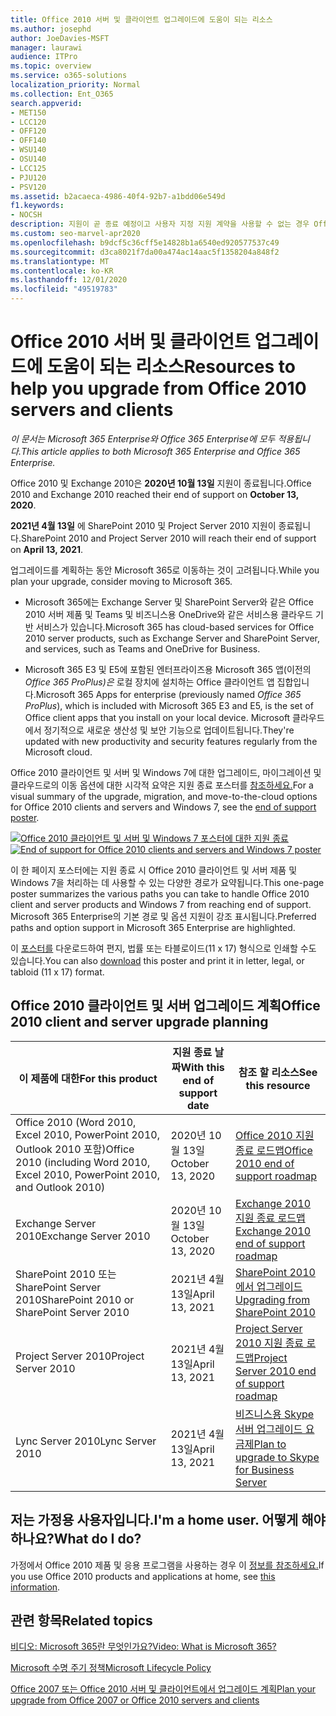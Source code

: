```yaml
---
title: Office 2010 서버 및 클라이언트 업그레이드에 도움이 되는 리소스
ms.author: josephd
author: JoeDavies-MSFT
manager: laurawi
audience: ITPro
ms.topic: overview
ms.service: o365-solutions
localization_priority: Normal
ms.collection: Ent_O365
search.appverid:
- MET150
- LCC120
- OFF120
- OFF140
- WSU140
- OSU140
- LCC125
- PJU120
- PSV120
ms.assetid: b2acaeca-4986-40f4-92b7-a1bdd06e549d
f1.keywords:
- NOCSH
description: 지원이 곧 종료 예정이고 사용자 지정 지원 계약을 사용할 수 없는 경우 Office 2010 서버 및 클라이언트 응용 프로그램에서의 업그레이드 계획을 세우기 시작하십시오.
ms.custom: seo-marvel-apr2020
ms.openlocfilehash: b9dcf5c36cff5e14828b1a6540ed920577537c49
ms.sourcegitcommit: d3ca8021f7da00a474ac14aac5f1358204a848f2
ms.translationtype: MT
ms.contentlocale: ko-KR
ms.lasthandoff: 12/01/2020
ms.locfileid: "49519783"
---
```

# <a name="resources-to-help-you-upgrade-from-office-2010-servers-and-clients"></a><span data-ttu-id="2dd1b-103">Office 2010 서버 및 클라이언트 업그레이드에 도움이 되는 리소스</span><span class="sxs-lookup"><span data-stu-id="2dd1b-103">Resources to help you upgrade from Office 2010 servers and clients</span></span>

<span data-ttu-id="2dd1b-104">*이 문서는 Microsoft 365 Enterprise와 Office 365 Enterprise에 모두 적용됩니다.*</span><span class="sxs-lookup"><span data-stu-id="2dd1b-104">*This article applies to both Microsoft 365 Enterprise and Office 365 Enterprise.*</span></span>

<span data-ttu-id="2dd1b-105">Office 2010 및 Exchange 2010은 **2020년 10월 13일** 지원이 종료됩니다.</span><span class="sxs-lookup"><span data-stu-id="2dd1b-105">Office 2010 and Exchange 2010 reached their end of support on **October 13, 2020**.</span></span>

<span data-ttu-id="2dd1b-106">**2021년 4월 13일** 에 SharePoint 2010 및 Project Server 2010 지원이 종료됩니다.</span><span class="sxs-lookup"><span data-stu-id="2dd1b-106">SharePoint 2010 and Project Server 2010 will reach their end of support on **April 13, 2021**.</span></span>

<span data-ttu-id="2dd1b-107">업그레이드를 계획하는 동안 Microsoft 365로 이동하는 것이 고려됩니다.</span><span class="sxs-lookup"><span data-stu-id="2dd1b-107">While you plan your upgrade, consider moving to Microsoft 365.</span></span>

- <span data-ttu-id="2dd1b-108">Microsoft 365에는 Exchange Server 및 SharePoint Server와 같은 Office 2010 서버 제품 및 Teams 및 비즈니스용 OneDrive와 같은 서비스용 클라우드 기반 서비스가 있습니다.</span><span class="sxs-lookup"><span data-stu-id="2dd1b-108">Microsoft 365 has cloud-based services for Office 2010 server products, such as Exchange Server and SharePoint Server, and services, such as Teams and OneDrive for Business.</span></span>

- <span data-ttu-id="2dd1b-109">Microsoft 365 E3 및 E5에 포함된 엔터프라이즈용 Microsoft 365 앱(이전의 *Office 365 ProPlus)은* 로컬 장치에 설치하는 Office 클라이언트 앱 집합입니다.</span><span class="sxs-lookup"><span data-stu-id="2dd1b-109">Microsoft 365 Apps for enterprise (previously named *Office 365 ProPlus*), which is included with Microsoft 365 E3 and E5, is the set of Office client apps that you install on your local device.</span></span> <span data-ttu-id="2dd1b-110">Microsoft 클라우드에서 정기적으로 새로운 생산성 및 보안 기능으로 업데이트됩니다.</span><span class="sxs-lookup"><span data-stu-id="2dd1b-110">They're updated with new productivity and security features regularly from the Microsoft cloud.</span></span>

<span data-ttu-id="2dd1b-111">Office 2010 클라이언트 및 서버 및 Windows 7에 대한 업그레이드, 마이그레이션 및 클라우드로의 이동 옵션에 대한 시각적 요약은 지원 종료 포스터를 [참조하세요.](../downloads/Office2010Windows7EndOfSupport.pdf)</span><span class="sxs-lookup"><span data-stu-id="2dd1b-111">For a visual summary of the upgrade, migration, and move-to-the-cloud options for Office 2010 clients and servers and Windows 7, see the [end of support poster](../downloads/Office2010Windows7EndOfSupport.pdf).</span></span>

<span data-ttu-id="2dd1b-112">[![Office 2010 클라이언트 및 서버 및 Windows 7 포스터에 대한 지원 종료](../media/upgrade-from-office-2010-servers-and-products/office2010-windows7-end-of-support.png)](../downloads/Office2010Windows7EndOfSupport.pdf)</span><span class="sxs-lookup"><span data-stu-id="2dd1b-112">[![End of support for Office 2010 clients and servers and Windows 7 poster](../media/upgrade-from-office-2010-servers-and-products/office2010-windows7-end-of-support.png)](../downloads/Office2010Windows7EndOfSupport.pdf)</span></span>

<span data-ttu-id="2dd1b-113">이 한 페이지 포스터에는 지원 종료 시 Office 2010 클라이언트 및 서버 제품 및 Windows 7을 처리하는 데 사용할 수 있는 다양한 경로가 요약됩니다.</span><span class="sxs-lookup"><span data-stu-id="2dd1b-113">This one-page poster summarizes the various paths you can take to handle Office 2010 client and server products and Windows 7 from reaching end of support.</span></span> <span data-ttu-id="2dd1b-114">Microsoft 365 Enterprise의 기본 경로 및 옵션 지원이 강조 표시됩니다.</span><span class="sxs-lookup"><span data-stu-id="2dd1b-114">Preferred paths and option support in Microsoft 365 Enterprise are highlighted.</span></span>

<span data-ttu-id="2dd1b-115">이 [포스터를](https://github.com/MicrosoftDocs/microsoft-365-docs/raw/public/microsoft-365/downloads/Office2010Windows7EndOfSupport.pdf) 다운로드하여 편지, 법률 또는 타블로이드(11 x 17) 형식으로 인쇄할 수도 있습니다.</span><span class="sxs-lookup"><span data-stu-id="2dd1b-115">You can also [download](https://github.com/MicrosoftDocs/microsoft-365-docs/raw/public/microsoft-365/downloads/Office2010Windows7EndOfSupport.pdf) this poster and print it in letter, legal, or tabloid (11 x 17) format.</span></span>

## <a name="office-2010-client-and-server-upgrade-planning"></a><span data-ttu-id="2dd1b-116">Office 2010 클라이언트 및 서버 업그레이드 계획</span><span class="sxs-lookup"><span data-stu-id="2dd1b-116">Office 2010 client and server upgrade planning</span></span>

|<span data-ttu-id="2dd1b-117">이 제품에 대한</span><span class="sxs-lookup"><span data-stu-id="2dd1b-117">For this product</span></span>|<span data-ttu-id="2dd1b-118">지원 종료 날짜</span><span class="sxs-lookup"><span data-stu-id="2dd1b-118">With this end of support date</span></span>|<span data-ttu-id="2dd1b-119">참조 할 리소스</span><span class="sxs-lookup"><span data-stu-id="2dd1b-119">See this resource</span></span>|
|---|---|---|
|<span data-ttu-id="2dd1b-120">Office 2010 (Word 2010, Excel 2010, PowerPoint 2010, Outlook 2010 포함)</span><span class="sxs-lookup"><span data-stu-id="2dd1b-120">Office 2010 (including Word 2010, Excel 2010, PowerPoint 2010, and Outlook 2010)</span></span>|<span data-ttu-id="2dd1b-121">2020년 10월 13일</span><span class="sxs-lookup"><span data-stu-id="2dd1b-121">October 13, 2020</span></span> |[<span data-ttu-id="2dd1b-122">Office 2010 지원 종료 로드맵</span><span class="sxs-lookup"><span data-stu-id="2dd1b-122">Office 2010 end of support roadmap</span></span>](https://docs.microsoft.com/DeployOffice/office-2010-end-support-roadmap)|
|<span data-ttu-id="2dd1b-123">Exchange Server 2010</span><span class="sxs-lookup"><span data-stu-id="2dd1b-123">Exchange Server 2010</span></span>|<span data-ttu-id="2dd1b-124">2020년 10월 13일</span><span class="sxs-lookup"><span data-stu-id="2dd1b-124">October 13, 2020</span></span>|[<span data-ttu-id="2dd1b-125">Exchange 2010 지원 종료 로드맵</span><span class="sxs-lookup"><span data-stu-id="2dd1b-125">Exchange 2010 end of support roadmap</span></span>](exchange-2010-end-of-support.md)|
|<span data-ttu-id="2dd1b-126">SharePoint 2010 또는 SharePoint Server 2010</span><span class="sxs-lookup"><span data-stu-id="2dd1b-126">SharePoint 2010 or SharePoint Server 2010</span></span>|<span data-ttu-id="2dd1b-127">2021년 4월 13일</span><span class="sxs-lookup"><span data-stu-id="2dd1b-127">April 13, 2021</span></span>|[<span data-ttu-id="2dd1b-128">SharePoint 2010에서 업그레이드</span><span class="sxs-lookup"><span data-stu-id="2dd1b-128">Upgrading from SharePoint 2010</span></span>](upgrade-from-sharepoint-2010.md)|
|<span data-ttu-id="2dd1b-129">Project Server 2010</span><span class="sxs-lookup"><span data-stu-id="2dd1b-129">Project Server 2010</span></span>|<span data-ttu-id="2dd1b-130">2021년 4월 13일</span><span class="sxs-lookup"><span data-stu-id="2dd1b-130">April 13, 2021</span></span>|[<span data-ttu-id="2dd1b-131">Project Server 2010 지원 종료 로드맵</span><span class="sxs-lookup"><span data-stu-id="2dd1b-131">Project Server 2010 end of support roadmap</span></span>](project-server-2010-end-of-support.md)|
|<span data-ttu-id="2dd1b-132">Lync Server 2010</span><span class="sxs-lookup"><span data-stu-id="2dd1b-132">Lync Server 2010</span></span>|<span data-ttu-id="2dd1b-133">2021년 4월 13일</span><span class="sxs-lookup"><span data-stu-id="2dd1b-133">April 13, 2021</span></span>|[<span data-ttu-id="2dd1b-134">비즈니스용 Skype 서버 업그레이드 요금제</span><span class="sxs-lookup"><span data-stu-id="2dd1b-134">Plan to upgrade to Skype for Business Server</span></span>](https://docs.microsoft.com/skypeforbusiness/plan-your-deployment/upgrade)|

## <a name="im-a-home-user-what-do-i-do"></a><span data-ttu-id="2dd1b-135">저는 가정용 사용자입니다.</span><span class="sxs-lookup"><span data-stu-id="2dd1b-135">I'm a home user.</span></span> <span data-ttu-id="2dd1b-136">어떻게 해야 하나요?</span><span class="sxs-lookup"><span data-stu-id="2dd1b-136">What do I do?</span></span>

<span data-ttu-id="2dd1b-137">가정에서 Office 2010 제품 및 응용 프로그램을 사용하는 경우 이 [정보를 참조하세요.](plan-upgrade-previous-versions-office.md#im-a-home-user-what-do-i-do)</span><span class="sxs-lookup"><span data-stu-id="2dd1b-137">If you use Office 2010 products and applications at home, see [this information](plan-upgrade-previous-versions-office.md#im-a-home-user-what-do-i-do).</span></span>

## <a name="related-topics"></a><span data-ttu-id="2dd1b-138">관련 항목</span><span class="sxs-lookup"><span data-stu-id="2dd1b-138">Related topics</span></span>

[<span data-ttu-id="2dd1b-139">비디오: Microsoft 365란 무엇인가요?</span><span class="sxs-lookup"><span data-stu-id="2dd1b-139">Video: What is Microsoft 365?</span></span>](https://support.office.com/article/847caf12-2589-452c-8aca-1c009797678b.aspx)

[<span data-ttu-id="2dd1b-140">Microsoft 수명 주기 정책</span><span class="sxs-lookup"><span data-stu-id="2dd1b-140">Microsoft Lifecycle Policy</span></span>](https://go.microsoft.com/fwlink/?linkid=865200)

[<span data-ttu-id="2dd1b-141">Office 2007 또는 Office 2010 서버 및 클라이언트에서 업그레이드 계획</span><span class="sxs-lookup"><span data-stu-id="2dd1b-141">Plan your upgrade from Office 2007 or Office 2010 servers and clients</span></span>](plan-upgrade-previous-versions-office.md)
